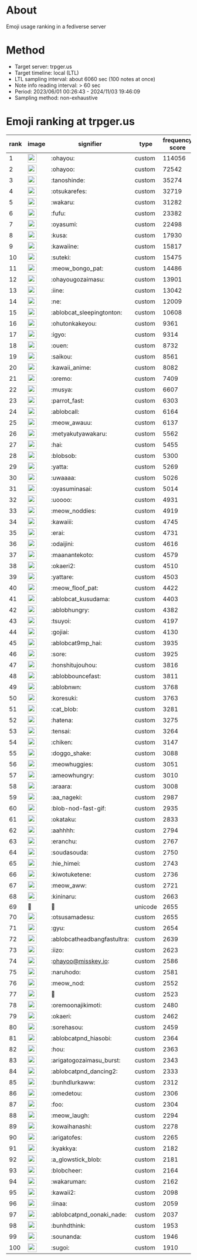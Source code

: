 # About
Emoji usage ranking in a fediverse server

# Method
- Target server: trpger.us
- Target timeline: local (LTL)
- LTL sampling interval: about 6060 sec (100 notes at once)
- Note info reading interval: > 60 sec
- Period: 2023/06/01 00:26:43 - 2024/11/03 19:46:09 
- Sampling method: non-exhaustive

# Emoji ranking at trpger.us

|rank|image|signifier|type|frequency score|
|----|----|----|----|----|
|1|<img height="24" src="https://trpger.us/emoji/ohayou.webp">|:ohayou:|custom|114056|
|2|<img height="24" src="https://trpger.us/emoji/ohayoo.webp">|:ohayoo:|custom|72542|
|3|<img height="24" src="https://trpger.us/emoji/tanoshinde.webp">|:tanoshinde:|custom|35274|
|4|<img height="24" src="https://trpger.us/emoji/otsukarefes.webp">|:otsukarefes:|custom|32719|
|5|<img height="24" src="https://trpger.us/emoji/wakaru.webp">|:wakaru:|custom|31282|
|6|<img height="24" src="https://trpger.us/emoji/fufu.webp">|:fufu:|custom|23382|
|7|<img height="24" src="https://trpger.us/emoji/oyasumi.webp">|:oyasumi:|custom|22498|
|8|<img height="24" src="https://trpger.us/emoji/kusa.webp">|:kusa:|custom|17930|
|9|<img height="24" src="https://trpger.us/emoji/kawaiine.webp">|:kawaiine:|custom|15817|
|10|<img height="24" src="https://trpger.us/emoji/suteki.webp">|:suteki:|custom|15475|
|11|<img height="24" src="https://trpger.us/emoji/meow_bongo_pat.webp">|:meow_bongo_pat:|custom|14486|
|12|<img height="24" src="https://trpger.us/emoji/ohayougozaimasu.webp">|:ohayougozaimasu:|custom|13901|
|13|<img height="24" src="https://trpger.us/emoji/iine.webp">|:iine:|custom|13042|
|14|<img height="24" src="https://trpger.us/emoji/ne.webp">|:ne:|custom|12009|
|15|<img height="24" src="https://trpger.us/emoji/ablobcat_sleepingtonton.webp">|:ablobcat_sleepingtonton:|custom|10608|
|16|<img height="24" src="https://trpger.us/emoji/ohutonkakeyou.webp">|:ohutonkakeyou:|custom|9361|
|17|<img height="24" src="https://trpger.us/emoji/igyo.webp">|:igyo:|custom|9314|
|18|<img height="24" src="https://trpger.us/emoji/ouen.webp">|:ouen:|custom|8732|
|19|<img height="24" src="https://trpger.us/emoji/saikou.webp">|:saikou:|custom|8561|
|20|<img height="24" src="https://trpger.us/emoji/kawaii_anime.webp">|:kawaii_anime:|custom|8082|
|21|<img height="24" src="https://trpger.us/emoji/oremo.webp">|:oremo:|custom|7409|
|22|<img height="24" src="https://trpger.us/emoji/musya.webp">|:musya:|custom|6607|
|23|<img height="24" src="https://trpger.us/emoji/parrot_fast.webp">|:parrot_fast:|custom|6303|
|24|<img height="24" src="https://trpger.us/emoji/ablobcall.webp">|:ablobcall:|custom|6164|
|25|<img height="24" src="https://trpger.us/emoji/meow_awauu.webp">|:meow_awauu:|custom|6137|
|26|<img height="24" src="https://trpger.us/emoji/metyakutyawakaru.webp">|:metyakutyawakaru:|custom|5562|
|27|<img height="24" src="https://trpger.us/emoji/hai.webp">|:hai:|custom|5455|
|28|<img height="24" src="https://trpger.us/emoji/blobsob.webp">|:blobsob:|custom|5300|
|29|<img height="24" src="https://trpger.us/emoji/yatta.webp">|:yatta:|custom|5269|
|30|<img height="24" src="https://trpger.us/emoji/uwaaaa.webp">|:uwaaaa:|custom|5026|
|31|<img height="24" src="https://trpger.us/emoji/oyasuminasai.webp">|:oyasuminasai:|custom|5014|
|32|<img height="24" src="https://trpger.us/emoji/uoooo.webp">|:uoooo:|custom|4931|
|33|<img height="24" src="https://trpger.us/emoji/meow_noddies.webp">|:meow_noddies:|custom|4919|
|34|<img height="24" src="https://trpger.us/emoji/kawaiii.webp">|:kawaiii:|custom|4745|
|35|<img height="24" src="https://trpger.us/emoji/erai.webp">|:erai:|custom|4731|
|36|<img height="24" src="https://trpger.us/emoji/odaijini.webp">|:odaijini:|custom|4616|
|37|<img height="24" src="https://trpger.us/emoji/maanantekoto.webp">|:maanantekoto:|custom|4579|
|38|<img height="24" src="https://trpger.us/emoji/okaeri2.webp">|:okaeri2:|custom|4510|
|39|<img height="24" src="https://trpger.us/emoji/yattare.webp">|:yattare:|custom|4503|
|40|<img height="24" src="https://trpger.us/emoji/meow_floof_pat.webp">|:meow_floof_pat:|custom|4422|
|41|<img height="24" src="https://trpger.us/emoji/ablobcat_kusudama.webp">|:ablobcat_kusudama:|custom|4403|
|42|<img height="24" src="https://trpger.us/emoji/ablobhungry.webp">|:ablobhungry:|custom|4382|
|43|<img height="24" src="https://trpger.us/emoji/tsuyoi.webp">|:tsuyoi:|custom|4197|
|44|<img height="24" src="https://trpger.us/emoji/gojiai.webp">|:gojiai:|custom|4130|
|45|<img height="24" src="https://trpger.us/emoji/ablobcat9mp_hai.webp">|:ablobcat9mp_hai:|custom|3935|
|46|<img height="24" src="https://trpger.us/emoji/sore.webp">|:sore:|custom|3925|
|47|<img height="24" src="https://trpger.us/emoji/honshitujouhou.webp">|:honshitujouhou:|custom|3816|
|48|<img height="24" src="https://trpger.us/emoji/ablobbouncefast.webp">|:ablobbouncefast:|custom|3811|
|49|<img height="24" src="https://trpger.us/emoji/ablobnwn.webp">|:ablobnwn:|custom|3768|
|50|<img height="24" src="https://trpger.us/emoji/koresuki.webp">|:koresuki:|custom|3763|
|51|<img height="24" src="https://trpger.us/emoji/cat_blob.webp">|:cat_blob:|custom|3281|
|52|<img height="24" src="https://trpger.us/emoji/hatena.webp">|:hatena:|custom|3275|
|53|<img height="24" src="https://trpger.us/emoji/tensai.webp">|:tensai:|custom|3264|
|54|<img height="24" src="https://trpger.us/emoji/chiken.webp">|:chiken:|custom|3147|
|55|<img height="24" src="https://trpger.us/emoji/doggo_shake.webp">|:doggo_shake:|custom|3088|
|56|<img height="24" src="https://trpger.us/emoji/meowhuggies.webp">|:meowhuggies:|custom|3051|
|57|<img height="24" src="https://trpger.us/emoji/ameowhungry.webp">|:ameowhungry:|custom|3010|
|58|<img height="24" src="https://trpger.us/emoji/araara.webp">|:araara:|custom|3008|
|59|<img height="24" src="https://trpger.us/emoji/aa_nageki.webp">|:aa_nageki:|custom|2987|
|60|<img height="24" src="https://trpger.us/emoji/blob-nod-fast-gif.webp">|:blob-nod-fast-gif:|custom|2935|
|61|<img height="24" src="https://trpger.us/emoji/okataku.webp">|:okataku:|custom|2833|
|62|<img height="24" src="https://trpger.us/emoji/aahhhh.webp">|:aahhhh:|custom|2794|
|63|<img height="24" src="https://trpger.us/emoji/eranchu.webp">|:eranchu:|custom|2767|
|64|<img height="24" src="https://trpger.us/emoji/soudasouda.webp">|:soudasouda:|custom|2750|
|65|<img height="24" src="https://trpger.us/emoji/hie_himei.webp">|:hie_himei:|custom|2743|
|66|<img height="24" src="https://trpger.us/emoji/kiwotuketene.webp">|:kiwotuketene:|custom|2736|
|67|<img height="24" src="https://trpger.us/emoji/meow_aww.webp">|:meow_aww:|custom|2721|
|68|<img height="24" src="https://trpger.us/emoji/kininaru.webp">|:kininaru:|custom|2663|
|69|🍮|🍮|unicode|2655|
|70|<img height="24" src="https://trpger.us/emoji/otsusamadesu.webp">|:otsusamadesu:|custom|2655|
|71|<img height="24" src="https://trpger.us/emoji/gyu.webp">|:gyu:|custom|2654|
|72|<img height="24" src="https://trpger.us/emoji/ablobcatheadbangfastultra.webp">|:ablobcatheadbangfastultra:|custom|2639|
|73|<img height="24" src="https://trpger.us/emoji/iizo.webp">|:iizo:|custom|2623|
|74|<img height="24" src="https://trpger.us/emoji/ohayoo.webp">|:ohayoo@misskey.io:|custom|2586|
|75|<img height="24" src="https://trpger.us/emoji/naruhodo.webp">|:naruhodo:|custom|2581|
|76|<img height="24" src="https://trpger.us/emoji/meow_nod.webp">|:meow_nod:|custom|2552|
|77|<img height="24" src="https://trpger.us/emoji/birthday.webp">|:birthday:|custom|2523|
|78|<img height="24" src="https://trpger.us/emoji/oremoonajikimoti.webp">|:oremoonajikimoti:|custom|2480|
|79|<img height="24" src="https://trpger.us/emoji/okaeri.webp">|:okaeri:|custom|2462|
|80|<img height="24" src="https://trpger.us/emoji/sorehasou.webp">|:sorehasou:|custom|2459|
|81|<img height="24" src="https://trpger.us/emoji/ablobcatpnd_hiasobi.webp">|:ablobcatpnd_hiasobi:|custom|2364|
|82|<img height="24" src="https://trpger.us/emoji/hou.webp">|:hou:|custom|2363|
|83|<img height="24" src="https://trpger.us/emoji/arigatogozaimasu_burst.webp">|:arigatogozaimasu_burst:|custom|2343|
|84|<img height="24" src="https://trpger.us/emoji/ablobcatpnd_dancing2.webp">|:ablobcatpnd_dancing2:|custom|2333|
|85|<img height="24" src="https://trpger.us/emoji/bunhdlurkaww.webp">|:bunhdlurkaww:|custom|2312|
|86|<img height="24" src="https://trpger.us/emoji/omedetou.webp">|:omedetou:|custom|2306|
|87|<img height="24" src="https://trpger.us/emoji/foo.webp">|:foo:|custom|2304|
|88|<img height="24" src="https://trpger.us/emoji/meow_laugh.webp">|:meow_laugh:|custom|2294|
|89|<img height="24" src="https://trpger.us/emoji/kowaihanashi.webp">|:kowaihanashi:|custom|2278|
|90|<img height="24" src="https://trpger.us/emoji/arigatofes.webp">|:arigatofes:|custom|2265|
|91|<img height="24" src="https://trpger.us/emoji/kyakkya.webp">|:kyakkya:|custom|2182|
|92|<img height="24" src="https://trpger.us/emoji/a_glowstick_blob.webp">|:a_glowstick_blob:|custom|2181|
|93|<img height="24" src="https://trpger.us/emoji/blobcheer.webp">|:blobcheer:|custom|2164|
|94|<img height="24" src="https://trpger.us/emoji/wakaruman.webp">|:wakaruman:|custom|2162|
|95|<img height="24" src="https://trpger.us/emoji/kawaii2.webp">|:kawaii2:|custom|2098|
|96|<img height="24" src="https://trpger.us/emoji/iinaa.webp">|:iinaa:|custom|2059|
|97|<img height="24" src="https://trpger.us/emoji/ablobcatpnd_oonaki_nade.webp">|:ablobcatpnd_oonaki_nade:|custom|2037|
|98|<img height="24" src="https://trpger.us/emoji/bunhdthink.webp">|:bunhdthink:|custom|1953|
|99|<img height="24" src="https://trpger.us/emoji/sounanda.webp">|:sounanda:|custom|1946|
|100|<img height="24" src="https://trpger.us/emoji/sugoi.webp">|:sugoi:|custom|1910|
